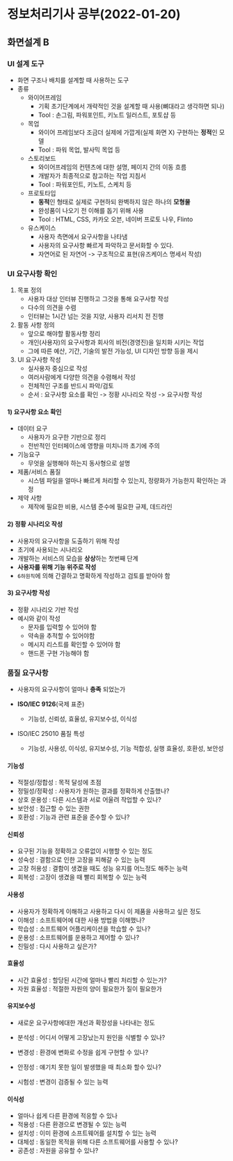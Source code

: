 # 정보처리기사 공부(2022-01-20)



## 화면설계 B

### UI 설계 도구

* 화면 구조나 배치를 설계할 때 사용하는 도구
* 종류
  * 와이어프레임
    * 기획 초기단계에서 개략적인 것을 설계할 때 사용(뼈대라고 생각하면 되나)
    * Tool : 손그림, 파워포인트, 키노트 일러스트, 포토샵 등
  * 목업
    * 와이어 프레임보다 조금더 실제에 가깝게(실제 화면 X) 구현하는 **정적**인 모델
    * Tool : 파워 목업, 발사믹 목업 등
  * 스토리보드
    * 와이어프레임의 컨텐츠에 대한 설명, 페이지 간의 이동 흐름
    * 개발자가 최종적으로 참고하는 작업 지침서
    * Tool : 파워포인트, 키노트, 스케치 등
  * 프로토타입
    * **동적**인 형태로 실제로 구현하되 완벽하지 않은 하나의 **모형물**
    * 완성품이 나오기 전 이해를 돕기 위해 사용
    * Tool : HTML, CSS, 카카오 오븐, 네이버 프로토 나우, Flinto
  * 유스케이스
    * 사용자 측면에서 요구사항을 나타냄
    * 사용자의 요구사항 빠르게 파악하고 문서화할 수 있다.
    * 자연어로 된 자연어 -> 구조적으로 표현(유즈케이스 명세서 작성)



### UI 요구사항 확인

1. 목표 정의
   * 사용자 대상 인터뷰 진행하고 그것을 통해 요구사항 작성
   * 다수의 의견을 수렴
   * 인터뷰는 1시간 넘는 것을 지양, 사용자 리서치 전 진행
2. 활동 사항 정의
   * 앞으로 해야할 활동사항 정리
   * 개인(사용자)의 요구사항과 회사의 비전(경영진)을 일치화 시키는 작업
   * 그에 따른 예산, 기간, 기술의 발전 가능성, UI 디자인 방향 등을 제시
3. UI 요구사항 작성
   * 실사용자 중심으로 작성
   * 여러사람에게 다양한 의견을 수렴해서 작성
   * 전체적인 구조를 반드시 파악/검토
   * 순서 : 요구사항 요소를 확인 -> 정황 시나리오 작성 -> 요구사항 작성



#### 1) 요구사항 요소 확인

* 데이터 요구
  * 사용자가 요구한 기반으로 정리
  * 전반적인 인터페이스에 영향을 미치니까 초기에 주의
* 기능요구
  * 무엇을 실행해야 하는지 동사형으로 설명
* 제품/서비스 품질
  * 시스템 파일을 얼마나 빠르게 처리할 수 있는지, 정량화가 가능한지 확인하는 과정
* 제약 사항
  * 제작에 필요한 비용, 시스템 준수에 필요한 규제, 데드라인



#### 2) 정황 시나리오 작성

* 사용자의 요구사항을 도출하기 위해 작성
* 초기에 사용되는 시나리오
* 개발하는 서비스의 모습을 **상상**하는 첫번째 단계
* **사용자를 위해 기능 위주로 작성**
* `6하원칙`에 의해 간결하고 명확하게 작성하고 검토를 받아야 함





#### 3) 요구사항 작성

* 정황 시나리오 기반 작성
* 예시와 같이 작성
  * 문자를 입력할 수 있어야 함
  * 약속을 추적할 수 있어야함
  * 메시지 리스트를 확인할 수 있어야 함
  * 핸드폰 구현 가능해야 함





### 품질 요구사항

* 사용자의 요구사항이 얼마나 **충족** 되었는가

* **ISO/IEC 9126**(국제 표준)
  * 기능성, 신뢰성, 효율성, 유지보수성, 이식성
* ISO/IEC 25010 품질 특성
  * 기능성, 사용성, 이식성, 유지보수성, 기능 적합성, 실행 효율성, 호환성, 보안성



#### 기능성

* 적절성/정합성 : 목적 달성에 초점
* 정밀성/정확성 : 사용자가 원하는 결과를 정확하게 산출했나?
* 상호 운용성 : 다른 시스템과 서로 어울려 작업할 수 있나?
* 보안성 : 접근할 수 있는 권한
* 호환성 : 기능과 관련 표준을 준수할 수 있나?



#### 신뢰성

* 요구된 기능을 정확하고 오류없이 시행할 수 있는 정도
* 성숙성 : 결함으로 인한 고장을 피해갈 수 있는 능력
* 고장 허용성 : 결함이 생겼을 때도 성능 유지를 어느정도 해주는 능력
* 회복성 : 고장이 생겼을 때 빨리 회복할 수 있는 능력



#### 사용성

* 사용자가 정확하게 이해하고 사용하고 다시 이 제품을 사용하고 싶은 정도
* 이해성 : 소프트웨어에 대한 사용 방법을 이해했나?
* 학습성 : 소프트웨어 어플리케이션을 학습할 수 있나?
* 운용성 : 소프트웨어를 운용하고 제어할 수 있나?
* 친밀성 : 다시 사용하고 싶은가?



#### 효율성

* 시간 효율성 : 할당된 시간에 얼마나 빨리 처리할 수 있는가?
* 자원 효율성 : 적절한 자원의 양이 필요한가 질이 필요한가



#### 유지보수성

* 새로운 요구사항에대한 개선과 확장성을 나타내는 정도
* 분석성 : 어디서 어떻게 고장났는지 원인을 식별할 수 있나?
* 변경성 : 환경에 변화로 수정을 쉽게 구현할 수 있나?
* 안정성 : 얘기치 못한 일이 발생했을 때 최소화 할수 있나?

* 시험성 : 변경이 검증될 수 있는 능력



#### 이식성

* 얼마나 쉽게 다른 환경에 적응할 수 있나
* 적용성 : 다른 환경으로 변경될 수 있는 능력
* 설치성 : 이미 환경에 소프트웨어를 설치할 수 있는 능력
* 대체성 : 동일한 목적을 위해 다른 소프트웨어를 사용할 수 있나?
* 공존성 : 자원을 공유할 수 있나?